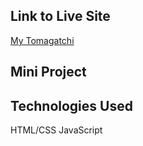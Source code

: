 ## Link to Live Site
[My Tomagatchi](https://marcwolfe.github.io/Tamagotchi-Project/)

## Mini Project


## Technologies Used
HTML/CSS
JavaScript

